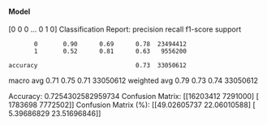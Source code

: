 #### Model
[0 0 0 ... 0 1 0]
Classification Report:
              precision    recall  f1-score   support

           0       0.90      0.69      0.78  23494412
           1       0.52      0.81      0.63   9556200

    accuracy                           0.73  33050612
   macro avg       0.71      0.75      0.71  33050612
weighted avg       0.79      0.73      0.74  33050612

Accuracy: 0.7254302582959734
Confusion Matrix:
[[16203412  7291000]
 [ 1783698  7772502]]
Confusion Matrix (%):
[[49.02605737 22.06010588]
 [ 5.39686829 23.51696846]]
